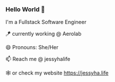 ### Hello World 👋

I'm a Fullstack Software Engineer

:kite: currently working @ Aerolab

😄 Pronouns: She/Her

📫  Reach me @ jessyhalife 

🕸️ or check my website https://jessyha.life 

<!--
**jessyhalife/jessyhalife** is a ✨ _special_ ✨ repository because its `README.md` (this file) appears on your GitHub profile.

Here are some ideas to get you started:

- 🔭 I’m currently working on ...
- 🌱 I’m currently learning ...
- 👯 I’m looking to collaborate on ...
- 🤔 I’m looking for help with ...
- 💬 Ask me about ...
- 📫 How to reach me: ...
- 😄 Pronouns: ...
- ⚡ Fun fact: ...
-->
